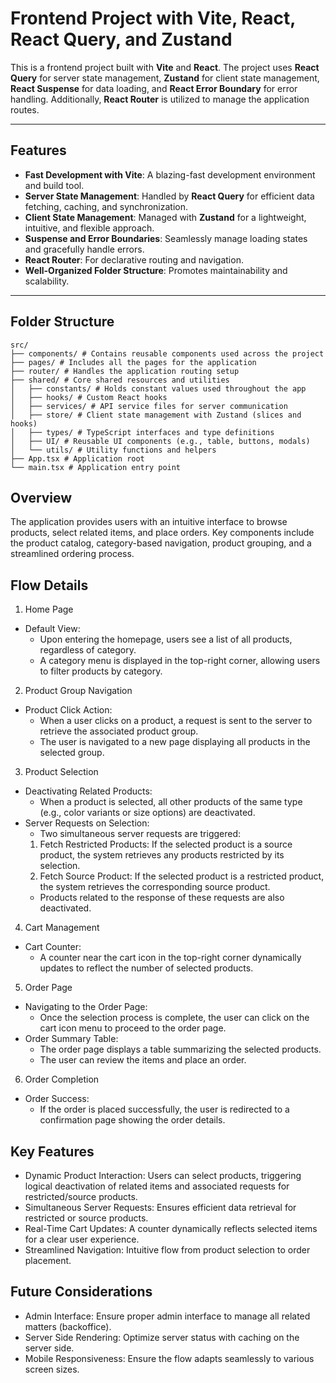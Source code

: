 # Frontend Project with Vite, React, React Query, and Zustand

This is a frontend project built with **Vite** and **React**. The project uses **React Query** for server state management, **Zustand** for client state management, **React Suspense** for data loading, and **React Error Boundary** for error handling. Additionally, **React Router** is utilized to manage the application routes.

---

## Features

- **Fast Development with Vite**: A blazing-fast development environment and build tool.
- **Server State Management**: Handled by **React Query** for efficient data fetching, caching, and synchronization.
- **Client State Management**: Managed with **Zustand** for a lightweight, intuitive, and flexible approach.
- **Suspense and Error Boundaries**: Seamlessly manage loading states and gracefully handle errors.
- **React Router**: For declarative routing and navigation.
- **Well-Organized Folder Structure**: Promotes maintainability and scalability.

---

## Folder Structure

```
src/
├── components/ # Contains reusable components used across the project
├── pages/ # Includes all the pages for the application
├── router/ # Handles the application routing setup
├── shared/ # Core shared resources and utilities
│   ├── constants/ # Holds constant values used throughout the app
│   ├── hooks/ # Custom React hooks
│   ├── services/ # API service files for server communication
│   ├── store/ # Client state management with Zustand (slices and hooks)
│   ├── types/ # TypeScript interfaces and type definitions
│   ├── UI/ # Reusable UI components (e.g., table, buttons, modals)
│   └── utils/ # Utility functions and helpers
├── App.tsx # Application root
└── main.tsx # Application entry point
```

## Overview

The application provides users with an intuitive interface to browse products, select related items, and place orders. Key components include the product catalog, category-based navigation, product grouping, and a streamlined ordering process.

## Flow Details

1. Home Page

- Default View:
  - Upon entering the homepage, users see a list of all products, regardless of category.
  - A category menu is displayed in the top-right corner, allowing users to filter products by category.

2. Product Group Navigation

- Product Click Action:
  - When a user clicks on a product, a request is sent to the server to retrieve the associated product group.
  - The user is navigated to a new page displaying all products in the selected group.

3. Product Selection

- Deactivating Related Products:
  - When a product is selected, all other products of the same type (e.g., color variants or size options) are deactivated.
- Server Requests on Selection:
  - Two simultaneous server requests are triggered:
  1.  Fetch Restricted Products: If the selected product is a source product, the system retrieves any products restricted by its selection.
  2.  Fetch Source Product: If the selected product is a restricted product, the system retrieves the corresponding source product.
  - Products related to the response of these requests are also deactivated.

4. Cart Management

- Cart Counter:
  - A counter near the cart icon in the top-right corner dynamically updates to reflect the number of selected products.

5. Order Page

- Navigating to the Order Page:
  - Once the selection process is complete, the user can click on the cart icon menu to proceed to the order page.
- Order Summary Table:
  - The order page displays a table summarizing the selected products.
  - The user can review the items and place an order.

6. Order Completion

- Order Success:
  - If the order is placed successfully, the user is redirected to a confirmation page showing the order details.

## Key Features

- Dynamic Product Interaction: Users can select products, triggering logical deactivation of related items and associated requests for restricted/source products.
- Simultaneous Server Requests: Ensures efficient data retrieval for restricted or source products.
- Real-Time Cart Updates: A counter dynamically reflects selected items for a clear user experience.
- Streamlined Navigation: Intuitive flow from product selection to order placement.

## Future Considerations

- Admin Interface: Ensure proper admin interface to manage all related matters (backoffice).
- Server Side Rendering: Optimize server status with caching on the server side.
- Mobile Responsiveness: Ensure the flow adapts seamlessly to various screen sizes.
